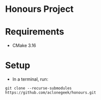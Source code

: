 # Honours Project

# Requirements
- CMake 3.16

# Setup
- In a terminal, run:
``` shell
git clone --recurse-submodules https://github.com/aclonegeek/honours.git
```

